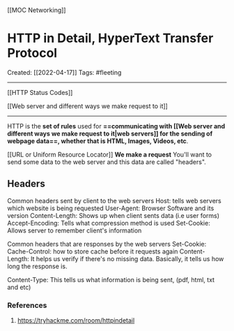 [[MOC Networking]]

# HTTP in Detail, HyperText Transfer Protocol
Created:  [[2022-04-17]]
Tags: #fleeting 

---
[[HTTP Status Codes]]

[[Web server and different ways we make request to it]]


---
HTTP is the **set of rules** used for **==communicating with [[Web server and different ways we make request to it|web servers]] for the sending of webpage data==, whether that is HTML, Images, Videos, etc**.


[[URL or Uniform Resource Locator]]
**We make a request**
You'll want to send some data to the web server and this data are called "headers".  






## Headers
Common headers sent by client to the web servers
Host: tells web servers which website is being requested
User-Agent: Browser Software and its version
Content-Length: Shows up when client sents data (i.e user forms)
Accept-Encoding: Tells what compression method is used
Set-Cookie: Allows server to remember client's information


Common headers that are responses by the web servers
Set-Cookie: 
Cache-Control: how to store cache before it requests again
Content-Length: It helps us verify if there's no missing data. Basically, it tells us how long the response is.

Content-Type:
This tells us what information is being sent, (pdf, html, txt and etc)













### References
1. https://tryhackme.com/room/httpindetail